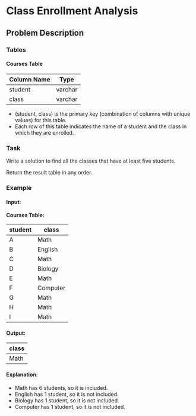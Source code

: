 # Class Enrollment Analysis

## Problem Description

### Tables

#### Courses Table

| Column Name | Type    |
|-------------|---------|
| student     | varchar |
| class       | varchar |

- (student, class) is the primary key (combination of columns with unique values) for this table.
- Each row of this table indicates the name of a student and the class in which they are enrolled.

### Task

Write a solution to find all the classes that have at least five students.

Return the result table in any order.

### Example

#### Input:

**Courses Table:**

| student | class    |
|---------|----------|
| A       | Math     |
| B       | English  |
| C       | Math     |
| D       | Biology  |
| E       | Math     |
| F       | Computer |
| G       | Math     |
| H       | Math     |
| I       | Math     |

#### Output:

| class   |
|---------|
| Math    |

#### Explanation:

- Math has 6 students, so it is included.
- English has 1 student, so it is not included.
- Biology has 1 student, so it is not included.
- Computer has 1 student, so it is not included.
